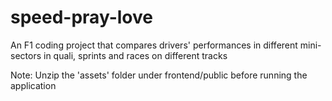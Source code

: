 # speed-pray-love
An F1 coding project that compares drivers' performances in different mini-sectors in quali, sprints and races on different tracks

Note: Unzip the 'assets' folder under frontend/public before running the application
